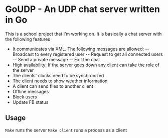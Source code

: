# GoUDP - An UDP chat server written in Go

This is a school project that I'm working on. It is basically a chat server with the following features
- It communicates via XML. The following messages are allowed:
-- Broadcast to every registered user
-- Request to get all connected users
-- Send a private message
-- Exit the chat
- High availability: If the server goes down any client can take the role of the server
- The clients' clocks need to be synchronized
- The client needs to show weather information
- A client can send files to another client
- Offline messages
- Block users
- Update FB status


## Usage
``` Make ``` runs the server
``` Make client ``` runs a process as a client